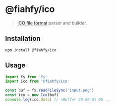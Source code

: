 # @fiahfy/ico

> [ICO file format](https://en.wikipedia.org/wiki/ICO_(file_format)) parser and builder.

## Installation
```
npm install @fiahfy/ico
```

## Usage
```js
import fs from 'fs'
import Ico from '@fiahfy/ico'

const buf = fs.readFileSync('input.png')
const ico = new Ico(buf)
console.log(ico.data) // <Buffer 00 00 01 00 ...
```
